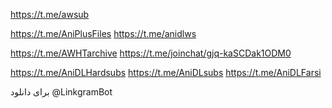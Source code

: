 https://t.me/awsub

https://t.me/AniPlusFiles
https://t.me/anidlws

https://t.me/AWHTarchive
https://t.me/joinchat/gjq-kaSCDak1ODM0

https://t.me/AniDLHardsubs
https://t.me/AniDLsubs
https://t.me/AniDLFarsi

برای دانلود
@LinkgramBot